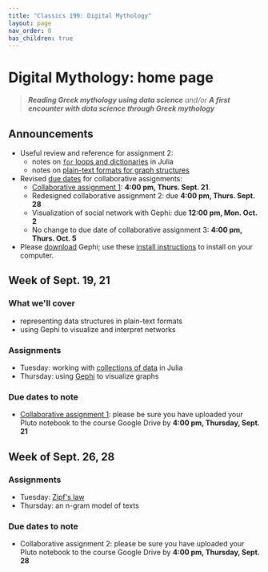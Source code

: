 ```yaml
---
title: "Classics 199: Digital Mythology"
layout: page
nav_order: 0
has_children: true
---
```



# Digital Mythology: home page

> ***Reading Greek mythology using data science*** *and/or* ***A first encounter with data science through Greek mythology***

## Announcements


- Useful review and reference for assignment 2:
    - notes on [`for` loops and dictionaries](./julia/julia-loops-dictionaries.html) in Julia
    - notes on [plain-text formats for graph structures](./julia/graph-formats/)
- Revised [due dates](./deadlines/) for collaborative assignments:
    - [Collaborative assignment 1](./assignments/nb1/): **4:00 pm, Thurs. Sept. 21**.
    - Redesigned collaborative assignment 2: due **4:00 pm, Thurs. Sept. 28**
    - Visualization of social network with Gephi: due **12:00 pm, Mon. Oct. 2**
    - No change to due date of collaborative assignment 3: **4:00 pm, Thurs. Oct. 5**
- Please [download](https://gephi.org/users/download/) Gephi; use these [install instructions](https://gephi.org/users/install/) to install on your computer.



## Week of Sept. 19, 21

### What we'll cover

- representing data structures in plain-text formats
- using Gephi to visualize and interpret networks

### Assignments

- Tuesday: working with [collections of data](./classes/textio/) in Julia
- Thursday: using [Gephi](./classes/gephi/) to visualize graphs


### Due dates to note

- [Collaborative assignment 1](./assignments/nb1/): please be sure you have uploaded your Pluto notebook to the course Google Drive by **4:00 pm, Thursday, Sept. 21**


## Week of Sept. 26, 28

### Assignments

- Tuesday:  [Zipf's law](./classes/zipf/)
- Thursday: an n-gram model of texts

### Due dates to note

- Collaborative assignment 2: please be sure you have uploaded your Pluto notebook to the course Google Drive by **4:00 pm, Thursday, Sept. 28**